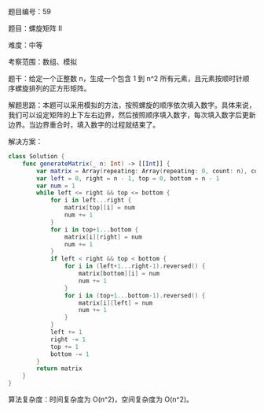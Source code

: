 题目编号：59

题目：螺旋矩阵 II

难度：中等

考察范围：数组、模拟

题干：给定一个正整数 n，生成一个包含 1 到 n^2 所有元素，且元素按顺时针顺序螺旋排列的正方形矩阵。

解题思路：本题可以采用模拟的方法，按照螺旋的顺序依次填入数字。具体来说，我们可以设定矩阵的上下左右边界，然后按照顺序填入数字，每次填入数字后更新边界。当边界重合时，填入数字的过程就结束了。

解决方案：

```swift
class Solution {
    func generateMatrix(_ n: Int) -> [[Int]] {
        var matrix = Array(repeating: Array(repeating: 0, count: n), count: n)
        var left = 0, right = n - 1, top = 0, bottom = n - 1
        var num = 1
        while left <= right && top <= bottom {
            for i in left...right {
                matrix[top][i] = num
                num += 1
            }
            for i in top+1...bottom {
                matrix[i][right] = num
                num += 1
            }
            if left < right && top < bottom {
                for i in (left+1...right-1).reversed() {
                    matrix[bottom][i] = num
                    num += 1
                }
                for i in (top+1...bottom-1).reversed() {
                    matrix[i][left] = num
                    num += 1
                }
            }
            left += 1
            right -= 1
            top += 1
            bottom -= 1
        }
        return matrix
    }
}
```

算法复杂度：时间复杂度为 O(n^2)，空间复杂度为 O(n^2)。